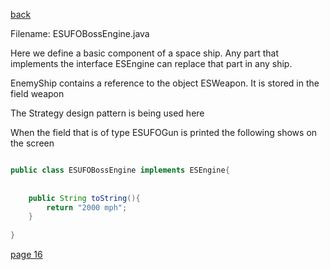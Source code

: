[back](./page14.md)

Filename: ESUFOBossEngine.java

Here we define a basic component of a space ship.
Any part that implements the interface ESEngine can replace that part in any ship.


EnemyShip contains a reference to the object ESWeapon. 
It is stored in the field weapon
			
The Strategy design pattern is being used here
			
When the field that is of type ESUFOGun is printed the following shows on the screen

```java

public class ESUFOBossEngine implements ESEngine{
	
	
	public String toString(){
		return "2000 mph";
	}
	
}
```


[page 16](./page16.md)
